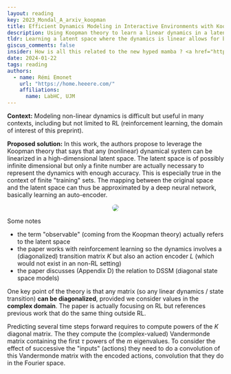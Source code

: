 ```yaml
---
layout: reading
key: 2023_Mondal_A_arxiv_koopman
title: Efficient Dynamics Modeling in Interactive Environments with Koopman Theory
description: Using Koopman theory to learn a linear dynamics in a latent space
tldr: Learning a latent space where the dynamics is linear allows for better predictions at long horizons and can be achieved by working in the complex domain where any matrix can be diagonalized.
giscus_comments: false
insider: How is all this related to the new hyped mamba ? <a href="https://arxiv.org/pdf/2312.00752.pdf">(arxiv)</a><a href="https://github.com/state-spaces/mamba">(github)</a>
date: 2024-01-22
tags: reading
authors:
  - name: Rémi Emonet
    url: "https://home.heeere.com/"
    affiliations:
      name: LabHC, UJM
---
```



**Context:** Modeling non-linear dynamics is difficult but useful in many contexts, including but not limited to RL (reinforcement learning, the domain of interest of this preprint).

**Proposed solution:** In this work, the authors propose to leverage the Koopman theory that says that any (nonlinear) dynamical system can be linearized in a high-dimensional latent space. The latent space is of possibly infinite dimensional but only a finite number are actually necessary to represent the dynamics with enough accuracy. This is especially true in the context of finite "training" sets. The mapping between the original space and the latent space can thus be approximated by a deep neural network, basically learning an auto-encoder.


<center>
<img src="{{site.url}}/assets/img/publication_preview/2023_Mondal_A_arxiv_koopman.png" style="max-width: 80%;height: auto;border-radius: 10px">
</center>

Some notes

- the term "observable" (coming from the Koopman theory) actually refers to the latent space
- the paper works with reinforcement learning so the dynamics involves a (diagonalized) transition matrix $K$ but also an action encoder $L$ (which would not exist in an non-RL setting)
- the paper discusses (Appendix D) the relation to DSSM (diagonal state space models)

One key point of the theory is that any matrix (so any linear dynamics / state transition) **can be diagonalized**, provided we consider values in the **complex domain**.
The paper is actually focusing on RL but references previous work that do the same thing outside RL.

Predicting several time steps forward requires to compute powers of the $K$ diagonal matrix. The they compute the (complex-valued) Vandermonde matrix containing the first $\tau$ powers of the $m$ eigenvalues.
To consider the effect of successive the "inputs" (actions) they need to do a convolution of this Vandermonde matrix with the encoded actions, convolution that they do in the Fourier space.

